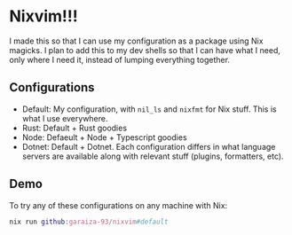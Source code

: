 # Nixvim!!!
I made this so that I can use my configuration as a package using Nix magicks.
I plan to add this to my dev shells so that I can have what I need, only where I need it, instead of lumping everything together.

## Configurations
- Default: My configuration, with `nil_ls` and `nixfmt` for Nix stuff. This is what I use everywhere.
- Rust: Default + Rust goodies
- Node: Defaeult + Node + Typescript goodies
- Dotnet: Default + Dotnet.
Each configuration differs in what language servers are available along with relevant stuff (plugins, formatters, etc).

## Demo

To try any of these configurations on any machine with Nix:
```nix
nix run github:garaiza-93/nixvim#default
```

